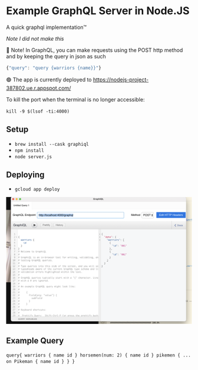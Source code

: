 # Example GraphQL Server in Node.JS
A quick graphql implementation™

_Note I did not make this_

📝 Note! In GraphQL, you can make requests using the POST http method and
by keeping the query in json as such
```javascript
{"query": "query {warriors {name}}"}
```

🟢 The app is currently deployed to https://nodejs-project-387802.ue.r.appspot.com/


To kill the port when the terminal is no longer accessible:

`kill -9 $(lsof -ti:4000)`
## Setup
- `brew install --cask graphiql`
- `npm install`
- `node server.js`

## Deploying
- `gcloud app deploy`


![screenGrab](./screenGrab.png)

## Example Query
`query{
  warriors {
    name
    id
  }
  horsemen(num: 2) {
    name
    id
  }
  pikemen {
  	... on Pikeman {
    	name
      id
  	}
  }
}`
